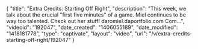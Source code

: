 {
    "title": "Extra Credits: Starting Off Right",
    "description": "This week, we talk about the crucial \"first five minutes\" of a game. Miel continues to be way too talented. Check out her stuff! daromiel.daportfolio.com Com...",
    "videoid": "192047",
    "date_created": "1406055189",
    "date_modified": "1418181778",
    "type": "captivate",
    "layout": "video",
    "url": "\/v\/extra-credits-starting-off-right\/192047"
}